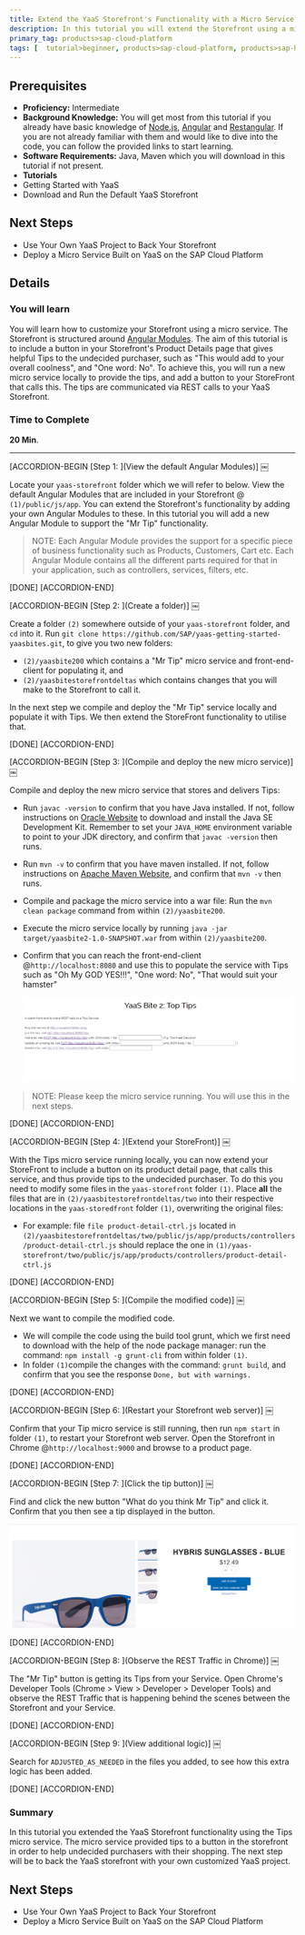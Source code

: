 ```yaml
---
title: Extend the YaaS Storefront's Functionality with a Micro Service
description: In this tutorial you will extend the Storefront using a micro service. The aim is to give helpful Tips to the undecided purchaser. You will run the Tips micro service locally and connect it to YaaS Storefront. The tips are communicated via REST calls to YaaS Storefront.
primary_tag: products>sap-cloud-platform
tags: [  tutorial>beginner, products>sap-cloud-platform, products>sap-hybris-as-a-service-on-sap-cloud-platform ]
---
```

## Prerequisites  
- **Proficiency:** Intermediate
- **Background Knowledge:** You will get most from this tutorial if you already have basic knowledge of [Node.js](https://www.youtube.com/watch?v=pU9Q6oiQNd0), [Angular](https://docs.angularjs.org/guide/directive) and [Restangular](https://github.com/mgonto/restangular#starter-guide). If you are not already familiar with them and would like to dive into the code, you can follow the provided links to start learning.
- **Software Requirements:** Java, Maven which you will download in this tutorial if not present.
- **Tutorials**
- Getting Started with YaaS
- Download and Run the Default YaaS Storefront

## Next Steps
- Use Your Own YaaS Project to Back Your Storefront
- Deploy a Micro Service Built on YaaS on the SAP Cloud Platform

## Details
### You will learn  
You will learn how to customize your Storefront using a micro service. The Storefront is structured around [Angular Modules](https://docs.angularjs.org/guide/module). The aim of this tutorial is to include a button in your Storefront's Product Details page that gives helpful Tips to the undecided purchaser, such as "This would add to your overall coolness", and "One word: No". To achieve this, you will run a new micro service locally to provide the tips, and add a button to your StoreFront that calls this. The tips are communicated via REST calls to your YaaS Storefront.

### Time to Complete
**20 Min**.

---



[ACCORDION-BEGIN [Step 1: ](View the default Angular Modules)] ￼

Locate your `yaas-storefront` folder which we will refer to below. View the default Angular Modules that are included in your Storefront @ `(1)/public/js/app`. You can extend the Storefront's functionality by adding your own Angular Modules to these.  In this tutorial you will add a new Angular Module to support the "Mr Tip" functionality.

> NOTE: Each Angular Module provides the support for a specific piece of business functionality such as Products, Customers, Cart etc. Each Angular Module contains all the different parts required for that in your application, such as controllers, services, filters, etc.

[DONE]
[ACCORDION-END]

[ACCORDION-BEGIN [Step 2: ](Create a folder)] ￼

Create a folder `(2)` somewhere outside of your `yaas-storefront` folder, and `cd` into it.  Run `git clone https://github.com/SAP/yaas-getting-started-yaasbites.git`, to give you two new folders:

- `(2)/yaasbite200` which contains a "Mr Tip" micro service and front-end-client for populating it, and
- `(2)/yaasbitestorefrontdeltas` which contains changes that you will make to the Storefront to call it.

In the next step we compile and deploy the "Mr Tip" service locally and populate it with Tips.  We then extend the StoreFront functionality to utilise that.

[DONE]
[ACCORDION-END]

[ACCORDION-BEGIN [Step 3: ](Compile and deploy the new micro service)] ￼

Compile and deploy the new micro service that stores and delivers Tips:

- Run `javac -version` to confirm that you have Java installed. If not, follow instructions on [Oracle Website](http://www.oracle.com/technetwork/java/javase/downloads/index.html) to download and install the Java SE Development Kit.  Remember to set your `JAVA_HOME` environment variable to point to your JDK directory, and confirm that `javac -version` then runs.
- Run `mvn -v` to confirm that you have maven installed. If not, follow instructions on [Apache Maven Website](https://maven.apache.org/install.html), and confirm that  `mvn -v` then runs.
- Compile and package the micro service into a war file: Run the `mvn clean package` command from within `(2)/yaasbite200`.
- Execute the micro service locally by running `java -jar target/yaasbite2-1.0-SNAPSHOT.war` from within `(2)/yaasbite200`.
- Confirm that you can reach the front-end-client @`http://localhost:8080` and use this to populate the service with Tips such as "Oh My GOD YES!!!", "One word: No", "That would suit your hamster"

    ![Micro Service](yaas-bites-tips-microservice.PNG)

> NOTE: Please keep the micro service running. You will use this in the next steps.

[DONE]
[ACCORDION-END]

[ACCORDION-BEGIN [Step 4: ](Extend your StoreFront)] ￼

With the Tips micro service running locally, you can now extend your StoreFront to include a button on its product detail page, that calls this service, and thus provide tips to the undecided purchaser.  To do this you need to modify some files in the `yaas-storefront` folder `(1)`.   Place **all** the files that are in `(2)/yaasbitestorefrontdeltas/two` into their respective locations in the `yaas-storedfront` folder `(1)`, overwriting the original files:

- For example: file `file product-detail-ctrl.js` located in `(2)/yaasbitestorefrontdeltas/two/public/js/app/products/controllers/product-detail-ctrl.js` should replace the one in `(1)/yaas-storefront/two/public/js/app/products/controllers/product-detail-ctrl.js`

[DONE]
[ACCORDION-END]

[ACCORDION-BEGIN [Step 5: ](Compile the modified code)] ￼

Next we want to compile the modified code.

- We will compile the code using the build tool grunt, which we first need to download with the help of the node package manager: run the command: `npm install -g grunt-cli` from within folder `(1)`.
- In folder `(1)`compile the changes with the command: `grunt build`, and confirm that you see the response `Done, but with warnings.`

[DONE]
[ACCORDION-END]

[ACCORDION-BEGIN [Step 6: ](Restart your Storefront web server)] ￼

Confirm that your Tip micro service is still running, then run `npm start` in folder `(1)`, to restart your Storefront web server.  Open the Storefront in Chrome @`http://localhost:9000` and browse to a product page.

[DONE]
[ACCORDION-END]

[ACCORDION-BEGIN [Step 7: ](Click the tip button)] ￼

Find and click the new button "What do you think Mr Tip" and click it.  Confirm that you then see a tip displayed in the button.

![Button](What-do-you-think-mr-tip.PNG)

[DONE]
[ACCORDION-END]

[ACCORDION-BEGIN [Step 8: ](Observe the REST Traffic in Chrome)] ￼

The "Mr Tip" button is getting its Tips from your Service. Open Chrome's Developer Tools (Chrome > View > Developer > Developer Tools) and observe the REST Traffic that is happening behind the scenes between the Storefront and your Service.

[DONE]
[ACCORDION-END]

[ACCORDION-BEGIN [Step 9: ](View additional logic)] ￼

Search for `ADJUSTED_AS_NEEDED` in the files you added, to see how this extra logic has been added.

[DONE]
[ACCORDION-END]


### Summary
In this tutorial you extended the YaaS Storefront functionality using the Tips micro service. The micro service provided tips to a button in the storefront in order to help undecided purchasers with their shopping. The next step will be to back the YaaS storefront with your own customized YaaS project.

## Next Steps
- Use Your Own YaaS Project to Back Your Storefront
- Deploy a Micro Service Built on YaaS on the SAP Cloud Platform
